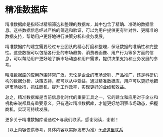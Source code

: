 # 精准数据库

精准数据库是指经过精细筛选和整理的数据库，其中包含了精确、准确的数据信息。这些数据信息经过严格的筛选和验证，可以为用户提供更有针对性、更精准的数据支持，帮助用户更好地进行决策分析和业务发展。

精准数据库的建立需要经过专业团队的精心打磨和整理，保证数据的准确性和完整性。这些数据可以包括各行业的市场趋势、消费者画像、用户行为等多方面的信息，可以帮助用户更好地了解市场动态和用户需求，提供决策支持和业务发展的参考。

精准数据库的应用范围非常广泛，无论是企业的市场营销、产品推广，还是科研机构的数据分析、决策支持，都可以从中受益。通过精准数据库，用户可以更好地把握市场脉搏，抓住商机，提升工作效率，实现更好的业绩和效益。

总之，精准数据库是当前信息化时代的重要工具之一，它的建立和应用对于企业和机构来说都具有重要意义。只有通过精准数据库，才能更好地洞察市场动态，把握商机，实现可持续发展。

更多关于精准数据库请通过✈与我们联系，感谢阅读，谢谢！

（以上内容仅供参考，具体内容以实际发布为准）[✈点这里联系](https://b.k02.cc)